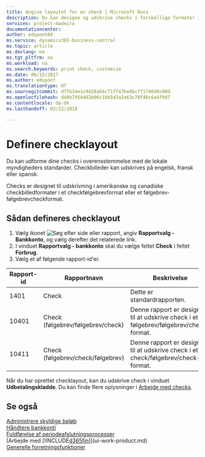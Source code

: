 ```yaml
---
title: Angive layoutet for en check | Microsoft Docs
description: Du kan designe og udskrive checks i forskellige formater i overensstemmelse med standarderne.
services: project-madeira
documentationcenter: 
author: edupont04
ms.service: dynamics365-business-central
ms.topic: article
ms.devlang: na
ms.tgt_pltfrm: na
ms.workload: na
ms.search.keywords: print check, customize
ms.date: 06/15/2017
ms.author: edupont
ms.translationtype: HT
ms.sourcegitcommit: d7fb34e1c9428a64c71ff47be8bcff174649c00d
ms.openlocfilehash: d48b7954402b96c1bb5d3a2a63c70f48c6a4f9d7
ms.contentlocale: da-dk
ms.lasthandoff: 03/22/2018

---
```

# <a name="define-check-layouts"></a>Definere checklayout
Du kan udforme dine checks i overensstemmelse med de lokale myndigheders standarder. Checkbilleder kan udskrives på engelsk, fransk eller spansk.

Checks er designet til udskrivning i amerikanske og canadiske checkbilledformater i et checkfølgebrevformat eller et følgebrev-følgebrevcheckformat.

## <a name="to-define-check-layouts"></a>Sådan defineres checklayout
1. Vælg ikonet ![Søg efter side eller rapport](media/ui-search/search_small.png "Ikonet Søg efter side eller rapport"), angiv **Rapportvalg - Bankkonto**, og vælg derefter det relaterede link.
2. I vinduet **Rapportvalg - bankkonto** skal du vælge feltet **Check** i feltet **Forbrug**.
3. Vælg et af følgende rapport-id'er.

| Rapport-id | Rapportnavn | Beskrivelse |
| --- | --- | --- |
| 1401 |Check |Dette er standardrapporten. |
| 10401 |Check (følgebrev/følgebrev/check) |Denne rapport er designet til at udskrive check i et følgebrev/følgebrev/check-format. |
| 10411 |Check (følgebrev/check/følgebrev) |Denne rapport er designet til at udskrive check i et check/følgebrev/check-format. |

Når du har oprettet checklayout, kan du udskrive check i vinduet **Udbetalingskladde**. Du kan finde flere oplysninger i [Arbejde med checks](payables-how-work-checks.md).

## <a name="see-also"></a>Se også
[Administrere skyldige beløb](payables-manage-payables.md)  
[Håndtere bankkonti](bank-manage-bank-accounts.md)   
[Fuldførelse af periodeafslutningsprocesser](year-how-complete-period-end-processes.md)  
[Arbejde med [!INCLUDE[d365fin](includes/d365fin_md.md)]](ui-work-product.md)  
[Generelle forretningsfunktioner](ui-across-business-areas.md)

